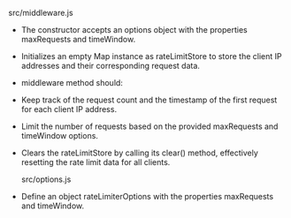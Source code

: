 src/middleware.js

- The constructor accepts an options object with the properties maxRequests and timeWindow.
- Initializes an empty Map instance as rateLimitStore to store the client IP addresses and their corresponding request data.

- middleware method should:

- Keep track of the request count and the timestamp of the first request for each client IP address.
- Limit the number of requests based on the provided maxRequests and timeWindow options.
- Clears the rateLimitStore by calling its clear() method, effectively resetting the rate limit data for all clients.

  src/options.js

- Define an object rateLimiterOptions with the properties maxRequests and timeWindow.

